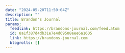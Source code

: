 ```yaml
---
date: "2024-05-20T11:50:04Z"
description: ""
title: Brandon's Journal
params:
  feedlink: https://brandons-journal.com/feed.atom
  id: 8a1f387d4db31e7e4d69508eee6a1605
  link: https://brandons-journal.com
  blogrolls: []
---
```

